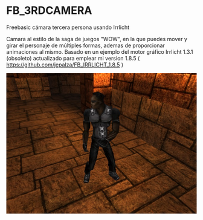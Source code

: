 # FB_3RDCAMERA
Freebasic cámara tercera persona usando Irrlicht

Camara al estilo de la saga de juegos "WOW", en la que puedes mover y girar el personaje de múltiples formas, ademas de proporcionar animaciones al mismo.
Basado en un ejemplo del motor gráfico Irrlicht 1.3.1 (obsoleto) actualizado para emplear mi version 1.8.5 ( https://github.com/jepalza/FB_IRRLICHT_1.8.5 ) 

![Imagen fb_3rdcamera.jpg](https://github.com/jepalza/FB_IRRLICHT_1.8.5/blob/main/fb_3rdcamera.jpg)

